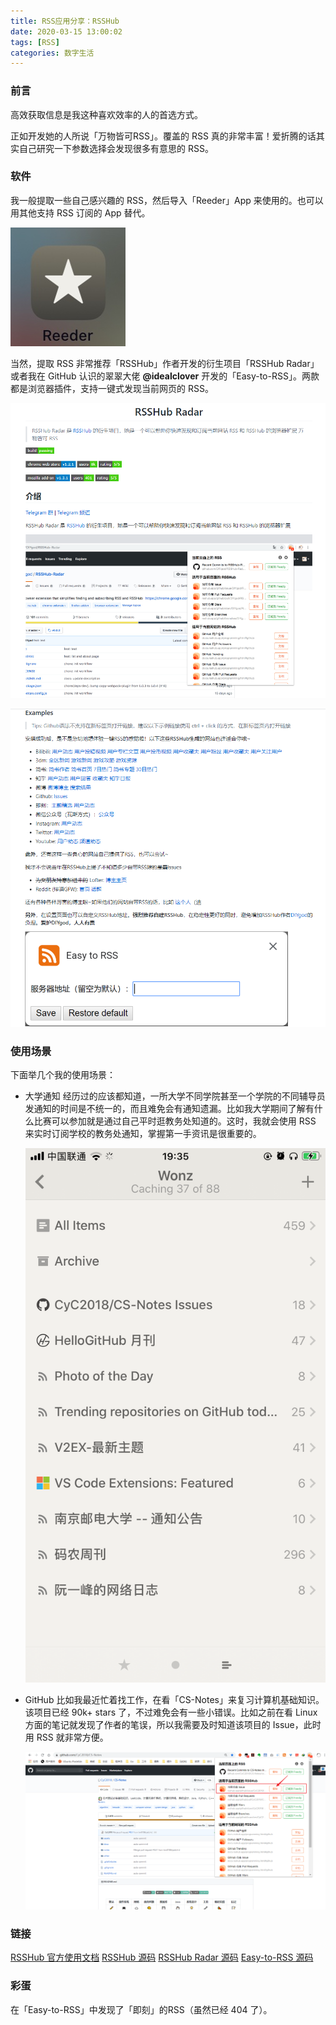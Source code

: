 ```yaml
---
title: RSS应用分享：RSSHub
date: 2020-03-15 13:00:02
tags: [RSS]
categories: 数字生活
---
```

<!--more-->

### 前言

高效获取信息是我这种喜欢效率的人的首选方式。

正如开发她的人所说「万物皆可RSS」。覆盖的 RSS 真的非常丰富！爱折腾的话其实自己研究一下参数选择会发现很多有意思的 RSS。

### 软件

我一般提取一些自己感兴趣的 RSS，然后导入「Reeder」App 来使用的。也可以用其他支持 RSS 订阅的 App 替代。

![](https://raw.githubusercontent.com/Wonz5130/My-Private-ImgHost/master/img/微信图片_20200315130607.jpg)

当然，提取 RSS 非常推荐「RSSHub」作者开发的衍生项目「RSSHub Radar」或者我在 GitHub 认识的翠翠大佬 **@idealclover** 开发的「Easy-to-RSS」。两款都是浏览器插件，支持一键式发现当前网页的 RSS。

![](https://raw.githubusercontent.com/Wonz5130/My-Private-ImgHost/master/img/微信图片_20200315130414.png)

![](https://raw.githubusercontent.com/Wonz5130/My-Private-ImgHost/master/img/微信图片_20200315130304.png)

### 使用场景

下面举几个我的使用场景：

* 大学通知
  经历过的应该都知道，一所大学不同学院甚至一个学院的不同辅导员发通知的时间是不统一的，而且难免会有通知遗漏。比如我大学期间了解有什么比赛可以参加就是通过自己平时逛教务处知道的。这时，我就会使用 RSS 来实时订阅学校的教务处通知，掌握第一手资讯是很重要的。

  ![](https://raw.githubusercontent.com/Wonz5130/My-Private-ImgHost/master/img/微信图片_20200315130601.png)
* GitHub
  比如我最近忙着找工作，在看「CS-Notes」来复习计算机基础知识。该项目已经 90k+ stars 了，不过难免会有一些小错误。比如之前在看 Linux 方面的笔记就发现了作者的笔误，所以我需要及时知道该项目的 Issue，此时用 RSS 就非常方便。

  ![](https://raw.githubusercontent.com/Wonz5130/My-Private-ImgHost/master/img/微信图片_20200315130346.png)

### 链接

[RSSHub 官方使用文档](https://docs.rsshub.app/)
[RSSHub 源码](https://github.com/DIYgod/RSSHub)
[RSSHub Radar 源码](https://github.com/DIYgod/RSSHub-Radar)
[Easy-to-RSS 源码](https://github.com/idealclover/Easy-to-RSS)

### 彩蛋

在「Easy-to-RSS」中发现了「即刻」的RSS（虽然已经 404 了）。
